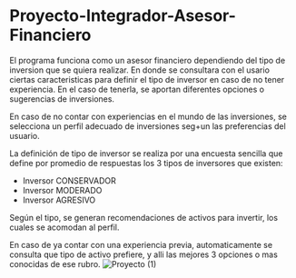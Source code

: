 # Proyecto-Integrador-Asesor-Financiero
El programa funciona como un asesor financiero dependiendo del tipo de inversion que se quiera realizar. En donde se consultara con el usario ciertas caracteristicas para definir el tipo de inversor en caso de no tener experiencia. En el caso de tenerla, se aportan diferentes opciones o sugerencias de inversiones.

En caso de no contar con  experiencias en el  mundo de las inversiones, se selecciona un perfil adecuado de inversiones seg+un las preferencias del usuario.

La definición de tipo de  inversor se realiza por una encuesta sencilla que define por promedio de respuestas los 3 tipos de inversores que existen: 
- Inversor CONSERVADOR
- Inversor MODERADO
- Inversor AGRESIVO

Según el tipo, se generan recomendaciones de activos para invertir, los cuales se acomodan al perfil.

En caso de ya contar con una experiencia previa, automaticamente se consulta que tipo de activo prefiere, y alli las mejores 3 opciones o mas conocidas de ese rubro.
![Proyecto (1)](https://user-images.githubusercontent.com/105745198/185520900-23b7b602-c87b-4865-bb21-26b9e81b3616.png)
